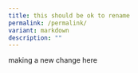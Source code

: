 ```yaml
---
title: this should be ok to rename
permalink: /permalink/
variant: markdown
description: ""
---
```

making a new change here